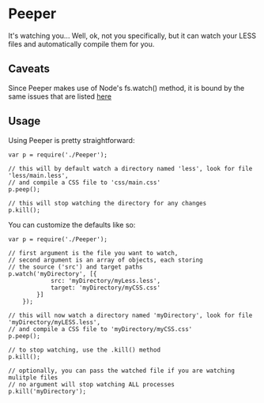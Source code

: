 Peeper
======

It's watching you...
Well, ok, not you specifically, but it can watch your LESS files and automatically compile them for you.

Caveats
-------

Since Peeper makes use of Node's fs.watch() method, it is bound by the same issues that are listed [here](http://nodejs.org/docs/latest/api/fs.html#fs_fs_watch_filename_options_listener)


Usage
-----

Using Peeper is pretty straightforward:

	var p = require('./Peeper');

	// this will by default watch a directory named 'less', look for file 'less/main.less',
	// and compile a CSS file to 'css/main.css'
	p.peep();

	// this will stop watching the directory for any changes
	p.kill();

You can customize the defaults like so:

	var p = require('./Peeper');

	// first argument is the file you want to watch,
	// second argument is an array of objects, each storing
	// the source ('src') and target paths
	p.watch('myDirectory', [{
				src: 'myDirectory/myLess.less',
				target: 'myDirectory/myCSS.css'
			}]
		});

	// this will now watch a directory named 'myDirectory', look for file 'myDirectory/myLESS.less',
	// and compile a CSS file to 'myDirectory/myCSS.css'
	p.peep();

	// to stop watching, use the .kill() method
	p.kill();

	// optionally, you can pass the watched file if you are watching mulitple files
	// no argument will stop watching ALL processes
	p.kill('myDirectory');
